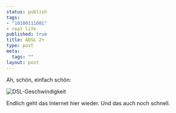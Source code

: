 ```yaml
--- 
status: publish
tags: 
- "10100111001"
- real life
published: true
title: ADSL 2+
type: post
meta: 
  tags: ""
layout: post
---
```

Ah, schön, einfach schön:

<img src='http://fredericiana.de/uploads/2007/08/dsl-geschwindikeit.jpg' alt='DSL-Geschwindigkeit' />

Endlich geht das Internet hier wieder. Und das auch noch schnell.
